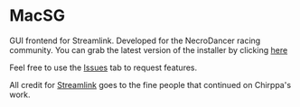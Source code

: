# MacSG
GUI frontend for Streamlink.  Developed for the NecroDancer racing community.  You can grab the latest version of the installer by clicking [here](https://github.com/necrommunity/MacSG/blob/master/Setup/Release/setup.msi)

Feel free to use the [Issues](https://github.com/Necroummunity/MacSG/issues) tab to request features.

All credit for [Streamlink](https://github.com/streamlink/streamlink) goes to the fine people that continued on Chirppa's work.
